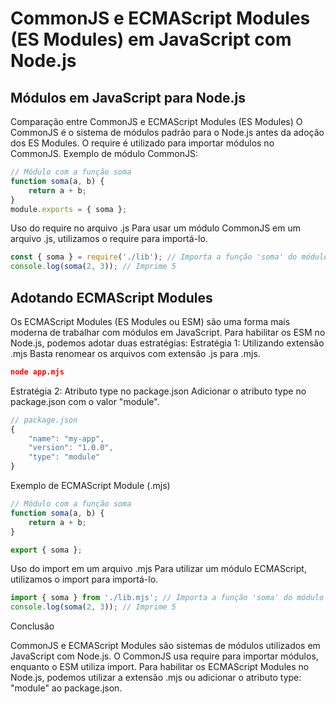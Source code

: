 # CommonJS e ECMAScript Modules (ES Modules) em JavaScript com Node.js

## Módulos em JavaScript para Node.js
Comparação entre CommonJS e ECMAScript Modules (ES Modules)
O CommonJS é o sistema de módulos padrão para o Node.js antes da adoção dos ES Modules.
O require é utilizado para importar módulos no CommonJS.
Exemplo de módulo CommonJS:

````javascript
// Módulo com a função soma
function soma(a, b) {
    return a + b;
}
module.exports = { soma };
````
Uso do require no arquivo .js
Para usar um módulo CommonJS em um arquivo .js, utilizamos o require para importá-lo.
````javascript
const { soma } = require('./lib'); // Importa a função 'soma' do módulo './lib'
console.log(soma(2, 3)); // Imprime 5
````
## Adotando ECMAScript Modules

Os ECMAScript Modules (ES Modules ou ESM) são uma forma mais moderna de trabalhar com módulos em JavaScript.
Para habilitar os ESM no Node.js, podemos adotar duas estratégias:
Estratégia 1: Utilizando extensão .mjs
Basta renomear os arquivos com extensão .js para .mjs.

````json
node app.mjs
````
Estratégia 2: Atributo type no package.json
Adicionar o atributo type no package.json com o valor "module".

````javascript
// package.json
{
    "name": "my-app",
    "version": "1.0.0",
    "type": "module"
}
````
Exemplo de ECMAScript Module (.mjs)

````javascript
// Módulo com a função soma
function soma(a, b) {
    return a + b;
}

export { soma };
````
Uso do import em um arquivo .mjs
Para utilizar um módulo ECMAScript, utilizamos o import para importá-lo.

````javascript
import { soma } from './lib.mjs'; // Importa a função 'soma' do módulo './lib.mjs'
console.log(soma(2, 3)); // Imprime 5
````
Conclusão

CommonJS e ECMAScript Modules são sistemas de módulos utilizados em JavaScript com Node.js.
O CommonJS usa require para importar módulos, enquanto o ESM utiliza import.
Para habilitar os ECMAScript Modules no Node.js, podemos utilizar a extensão .mjs ou adicionar o atributo type: "module" ao package.json.
